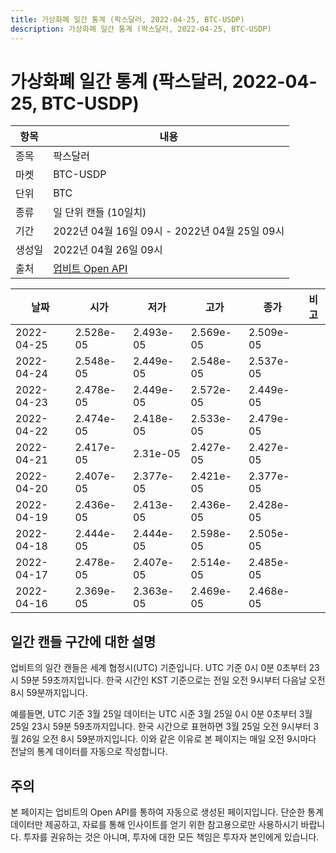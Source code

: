 ```yaml
---
title: 가상화폐 일간 통계 (팍스달러, 2022-04-25, BTC-USDP)
description: 가상화폐 일간 통계 (팍스달러, 2022-04-25, BTC-USDP)
---
```



가상화폐 일간 통계 (팍스달러, 2022-04-25, BTC-USDP)
===

|항목|내용|
|--|--|
|종목|팍스달러|
|마켓|BTC-USDP|
|단위|BTC|
|종류|일 단위 캔들 (10일치)|
|기간|2022년 04월 16일 09시 - 2022년 04월 25일 09시|
|생성일|2022년 04월 26일 09시|
|출처|[업비트 Open API](https://docs.upbit.com)|


|날짜|시가|저가|고가|종가|비고|
|--|--|--|--|--|--|
|2022-04-25|2.528e-05|2.493e-05|2.569e-05|2.509e-05|    |
|2022-04-24|2.548e-05|2.449e-05|2.548e-05|2.537e-05|    |
|2022-04-23|2.478e-05|2.449e-05|2.572e-05|2.449e-05|    |
|2022-04-22|2.474e-05|2.418e-05|2.533e-05|2.479e-05|    |
|2022-04-21|2.417e-05|2.31e-05|2.427e-05|2.427e-05|    |
|2022-04-20|2.407e-05|2.377e-05|2.421e-05|2.377e-05|    |
|2022-04-19|2.436e-05|2.413e-05|2.436e-05|2.428e-05|    |
|2022-04-18|2.444e-05|2.444e-05|2.598e-05|2.505e-05|    |
|2022-04-17|2.478e-05|2.407e-05|2.514e-05|2.485e-05|    |
|2022-04-16|2.369e-05|2.363e-05|2.469e-05|2.468e-05|    |


일간 캔들 구간에 대한 설명
---


업비트의 일간 캔들은 세계 협정시(UTC) 기준입니다. 
UTC 기준 0시 0분 0초부터 23시 59분 59초까지입니다. 
한국 시간인 KST 기준으로는 전일 오전 9시부터 다음날 오전 8시 59분까지입니다. 


예를들면, UTC 기준 3월 25일 데이터는 UTC 시준 3월 25일 0시 0분 0초부터 3월 25일 23시 59분 59초까지입니다. 
한국 시간으로 표현하면 3월 25일 오전 9시부터 3월 26일 오전 8시 59분까지입니다. 
이와 같은 이유로 본 페이지는 매일 오전 9시마다 전날의 통계 데이터를 자동으로 작성합니다. 


주의
---


본 페이지는 업비트의 Open API를 통하여 자동으로 생성된 페이지입니다. 
단순한 통계 데이터만 제공하고, 자료를 통해 인사이트를 얻기 위한 참고용으로만 사용하시기 바랍니다. 
투자를 권유하는 것은 아니며, 투자에 대한 모든 책임은 투자자 본인에게 있습니다. 
